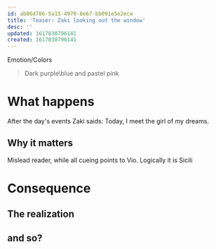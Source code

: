 ```yaml
---
id: ab06d786-5a15-4970-8e67-bb091e5e2ece
title: 'Teaser: Zaki looking out the window'
desc: ''
updated: 1617830796141
created: 1617830796141
---
```

Emotion/Colors
> Dark purple\blue and pastel pink

# What happens
After the day's events Zaki saids: Today, I meet the girl of my dreams.

##  Why it matters
Mislead reader, while all cueing points to Vio.
Logically it is Sicili

# Consequence

## The realization

## and so?
